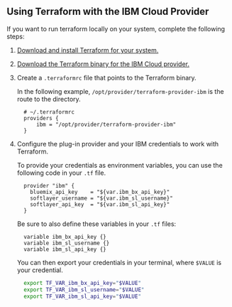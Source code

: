 
## Using Terraform with the IBM Cloud Provider

If you want to run terraform locally on your system, complete the following steps:

1. <a href="https://www.terraform.io/intro/getting-started/install.html">Download and install Terraform for your system. <i class="fa fa-external-link" alt="External link icon"></i></a>

2. <a href="https://github.com/IBM-Bluemix/terraform-provider-ibm/releases">Download the Terraform binary for the IBM Cloud provider. <i class="fa fa-external-link" alt="External link icon"></i></a>

3. Create a `.terraformrc` file that points to the Terraform binary.

    In the following example, `/opt/provider/terraform-provider-ibm` is the route to the directory.

      ```
        # ~/.terraformrc
        providers {
            ibm = "/opt/provider/terraform-provider-ibm"
        }
      ```

4. Configure the plug-in provider and your IBM credentials to work with Terraform.

    To provide your credentials as environment variables, you can use the following code in your `.tf` file.

      ```hcl
        provider "ibm" {
          bluemix_api_key    = "${var.ibm_bx_api_key}"
          softlayer_username = "${var.ibm_sl_username}"
          softlayer_api_key  = "${var.ibm_sl_api_key}"
        }
      ```

    Be sure to also define these variables in your `.tf` files:

      ```hcl
        variable ibm_bx_api_key {}
        variable ibm_sl_username {}
        variable ibm_sl_api_key {}
      ```

    You can then export your credentials in your terminal, where `$VALUE` is your credential.

      ```bash
        export TF_VAR_ibm_bx_api_key="$VALUE"
        export TF_VAR_ibm_sl_username="$VALUE"
        export TF_VAR_ibm_sl_api_key="$VALUE"
      ```
